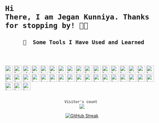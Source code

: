# <code>Hi There, I am Jegan Kunniya. Thanks for stopping by! 👋👋</code>
<div align="center" >
<!-- added

<!-- ![visitors](https://visitor-badge.glitch.me/badge?page_id=${Jegan-Kunniya}.${694652876}) -->

<!-- added -->

<h2>  <code>  🚀 &nbsp;Some Tools I Have Used and Learned </code> </h2>

<img src="https://www.animatedimages.org/data/media/562/animated-line-image-0172.gif" width="1920" height="5" style="margin-bottom: 30px;">
<p align="left">
<img src="https://cdn.jsdelivr.net/gh/devicons/devicon/icons/vscode/vscode-original.svg" alt="vscode" width="25" height="25"/>
<img src="https://cdn.jsdelivr.net/gh/devicons/devicon/icons/bash/bash-original.svg" alt="bash" width="25" height="25"/>
<img src="https://cdn.jsdelivr.net/gh/devicons/devicon/icons/php/php-original.svg" alt="php" width="25" height="25"/>
<img src="https://cdn.jsdelivr.net/gh/devicons/devicon/icons/android/android-original-wordmark.svg" alt="bash" width="25" height="25" />
<img src="https://cdn.jsdelivr.net/gh/devicons/devicon/icons/docker/docker-original-wordmark.svg"  alt="bash" width="25" height="25"/>            
<img src="https://cdn.jsdelivr.net/gh/devicons/devicon/icons/c/c-original.svg"  alt="bash" width="25" height="25"/>          
<img src="https://cdn.jsdelivr.net/gh/devicons/devicon/icons/csharp/csharp-original.svg"  alt="bash" width="25" height="25"/>    
<img src="https://cdn.jsdelivr.net/gh/devicons/devicon/icons/cplusplus/cplusplus-original.svg" alt="bash" width="25" height="25" />          
<img src="https://cdn.jsdelivr.net/gh/devicons/devicon/icons/javascript/javascript-original.svg" alt="bash" width="25" height="25" />          
<img src="https://cdn.jsdelivr.net/gh/devicons/devicon/icons/typescript/typescript-original.svg" alt="bash" width="25" height="25" />
<img src="https://cdn.jsdelivr.net/gh/devicons/devicon/icons/linux/linux-original.svg" alt="bash" width="25" height="25" />
<img src="https://cdn.jsdelivr.net/gh/devicons/devicon/icons/windows8/windows8-original.svg" alt="bash" width="25" height="25" />
<img src="https://cdn.jsdelivr.net/gh/devicons/devicon/icons/angularjs/angularjs-original.svg"  alt="bash" width="25" height="25"/>
<img src="https://cdn.jsdelivr.net/gh/devicons/devicon/icons/dotnetcore/dotnetcore-original.svg"  alt="bash" width="25" height="25"/>
<img src="https://cdn.jsdelivr.net/gh/devicons/devicon/icons/eslint/eslint-original.svg"  alt="bash" width="25" height="25"/>
<img src="https://cdn.jsdelivr.net/gh/devicons/devicon/icons/gradle/gradle-plain.svg" alt="bash" width="25" height="25" />
<img src="https://cdn.jsdelivr.net/gh/devicons/devicon/icons/github/github-original-wordmark.svg" alt="bash" width="25" height="25" />
<img src="https://cdn.jsdelivr.net/gh/devicons/devicon/icons/graphql/graphql-plain.svg"  alt="bash" width="25" height="25"/>
<img src="https://cdn.jsdelivr.net/gh/devicons/devicon/icons/jenkins/jenkins-original.svg" alt="bash" width="25" height="25" />
<img src="https://cdn.jsdelivr.net/gh/devicons/devicon/icons/kotlin/kotlin-original.svg" alt="bash" width="25" height="25" />
<img src="https://cdn.jsdelivr.net/gh/devicons/devicon/icons/kubernetes/kubernetes-plain.svg" alt="bash" width="25" height="25" />
<img src="https://cdn.jsdelivr.net/gh/devicons/devicon/icons/materialui/materialui-original.svg" alt="bash" width="25" height="25" />
<img src="https://cdn.jsdelivr.net/gh/devicons/devicon/icons/mongodb/mongodb-original.svg" alt="bash" width="25" height="25" />
<img src="https://cdn.jsdelivr.net/gh/devicons/devicon/icons/mysql/mysql-original.svg" alt="bash" width="25" height="25" />
<img src="https://cdn.jsdelivr.net/gh/devicons/devicon/icons/nodejs/nodejs-original-wordmark.svg" alt="bash" width="25" height="25" />
<img src="https://cdn.jsdelivr.net/gh/devicons/devicon/icons/postgresql/postgresql-original-wordmark.svg" alt="bash" width="25" height="25" />
<img src="https://cdn.jsdelivr.net/gh/devicons/devicon/icons/python/python-original.svg"  alt="bash" width="25" height="25"/>
<img src="https://cdn.jsdelivr.net/gh/devicons/devicon/icons/react/react-original.svg" alt="bash" width="25" height="25" />
<img src="https://cdn.jsdelivr.net/gh/devicons/devicon/icons/redux/redux-original.svg"  alt="bash" width="25" height="25"/>
<img src="https://cdn.jsdelivr.net/gh/devicons/devicon/icons/spring/spring-original.svg" alt="bash" width="25" height="25" />
<img src="https://cdn.jsdelivr.net/gh/devicons/devicon/icons/travis/travis-plain.svg" alt="bash" width="25" height="25" />
<img src="https://cdn.jsdelivr.net/gh/devicons/devicon/icons/ubuntu/ubuntu-plain-wordmark.svg" alt="bash" width="25" height="25" />
<img src="https://cdn.jsdelivr.net/gh/devicons/devicon/icons/yarn/yarn-original.svg" alt="bash" width="25" height="25" />
<img src="https://cdn.jsdelivr.net/gh/devicons/devicon/icons/java/java-original-wordmark.svg" alt="bash" width="25" height="25" />
<img src="https://cdn.jsdelivr.net/gh/devicons/devicon/icons/markdown/markdown-original.svg" alt="bash" width="25" height="25" />
<img src="https://cdn.jsdelivr.net/gh/devicons/devicon/icons/gitlab/gitlab-original.svg" alt="bash" width="25" height="25" />
<img src="https://cdn.jsdelivr.net/gh/devicons/devicon/icons/go/go-original-wordmark.svg"  alt="bash" width="25" height="25"/>
</p>
<img src="https://www.animatedimages.org/data/media/562/animated-line-image-0172.gif" width="1920" height="5" style="margin-top: -90px;">

<p align="center"> 
  <code>Visitor's count </code><br>
  <img src="https://profile-counter.glitch.me/Jegan-Kunniya/count.svg" />
</p>

 [![GitHub Streak](https://github-readme-streak-stats.herokuapp.com?user=Jegan-Kunniya&theme=github-dark&hide_border=true&border_radius=4.3)]()

<!-- ![Snake animation](https://github.com/Jegan-Kunniya/Jegan-Kunniya/blob/output/github-contribution-grid-snake.svg) -->

</div>